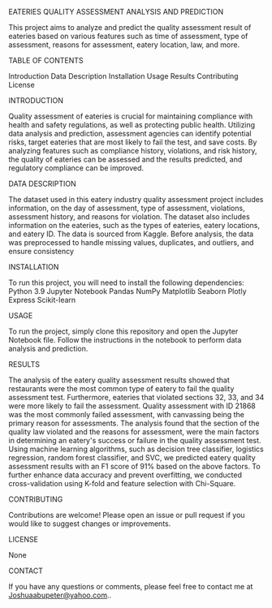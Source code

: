EATERIES QUALITY ASSESSMENT ANALYSIS AND PREDICTION


This project aims to analyze and predict the quality assessment result of eateries based on various features such as time of assessment, type of assessment, reasons for assessment, eatery location, law, and more.

TABLE OF CONTENTS


Introduction
Data Description
Installation
Usage
Results
Contributing
License

INTRODUCTION


Quality assessment of eateries is crucial for maintaining compliance with health and safety regulations, as well as protecting public health. Utilizing data analysis and prediction, assessment agencies can identify potential risks, target eateries that are most likely to fail the test, and save costs. By analyzing features such as compliance history, violations, and risk history, the quality of eateries can be assessed and the results predicted, and regulatory compliance can be improved.

DATA DESCRIPTION


The dataset used in this eatery industry quality assessment project includes information, on the day of assessment, type of assessment, violations, assessment history, and reasons for violation. The dataset also includes information on the eateries, such as the types of eateries, eatery locations, and eatery ID. The data is sourced from Kaggle. Before analysis, the data was preprocessed to handle missing values, duplicates, and outliers, and ensure consistency

INSTALLATION


To run this project, you will need to install the following dependencies:
Python 3.9
Jupyter Notebook
Pandas
NumPy
Matplotlib
Seaborn
Plotly Express
Scikit-learn

USAGE


To run the project, simply clone this repository and open the Jupyter Notebook file. Follow the instructions in the notebook to perform data analysis and prediction.

RESULTS


The analysis of the eatery quality assessment results showed that restaurants were the most common type of eatery to fail the quality assessment test. Furthermore, eateries that violated sections 32, 33, and 34 were more likely to fail the assessment. Quality assessment with ID 21868 was the most commonly failed assessment, with canvassing being the primary reason for assessments. The analysis found that the section of the quality law violated and the reasons for assessment, were the main factors in determining an eatery's success or failure in the quality assessment test.
Using machine learning algorithms, such as decision tree classifier, logistics regression, random forest classifier, and SVC, we predicted eatery quality assessment results with an F1 score of 91% based on the above factors. To further enhance data accuracy and prevent overfitting, we conducted cross-validation using K-fold and feature selection with Chi-Square.

CONTRIBUTING


Contributions are welcome! Please open an issue or pull request if you would like to suggest changes or improvements.

LICENSE


None

CONTACT


If you have any questions or comments, please feel free to contact me at Joshuaabupeter@yahoo.com..

